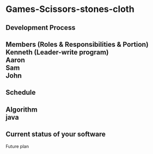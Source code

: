 # Games-Scissors-stones-cloth
Development Process<br />
---------------------------------------
Members (Roles & Responsibilities & Portion)<br />
Kenneth (Leader-write program)<br />
Aaron<br />
Sam<br />
John<br />
---------------------------------------
Schedule<br />
---------------------------------------
Algorithm<br />
java<br />
---------------------------------------
Current status of your software<br />
---------------------------------------
Future plan<br />
